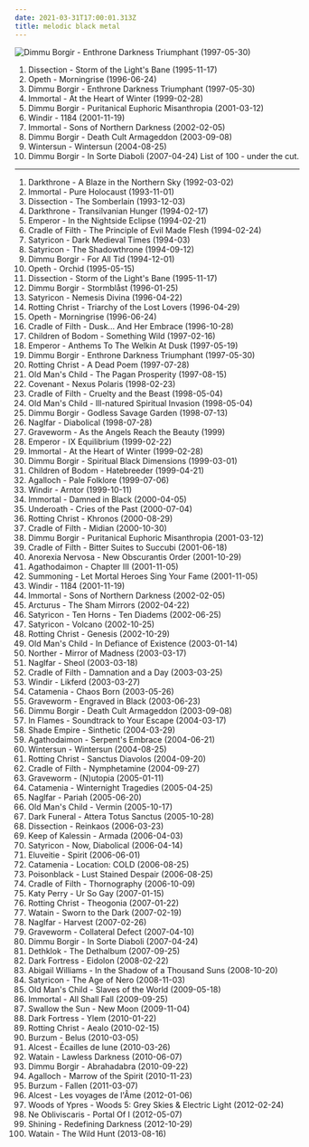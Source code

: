 ```yaml
---
date: 2021-03-31T17:00:01.313Z
title: melodic black metal
---
```

![Dimmu Borgir - Enthrone Darkness Triumphant (1997-05-30)](http://coverartarchive.org/release/c51f27b8-ffd7-4b53-aa4e-2687e213e30f/4798121885-500.jpg "Dimmu Borgir - Enthrone Darkness Triumphant (1997-05-30)")
1. <span title="#black_metal #melodic_black_metal">Dissection - Storm of the Light's Bane (1995-11-17)</span>
2. <span title="#progressive_death_metal #progressive_metal">Opeth - Morningrise (1996-06-24)</span>
3. <span title="#symphonic_black_metal #black_metal #melodic_black_metal">Dimmu Borgir - Enthrone Darkness Triumphant (1997-05-30)</span>
4. <span title="#black_metal">Immortal - At the Heart of Winter (1999-02-28)</span>
5. <span title="#symphonic_black_metal #black_metal">Dimmu Borgir - Puritanical Euphoric Misanthropia (2001-03-12)</span>
6. <span title="#black_metal #viking_metal #folk_metal #melodic_black_metal">Windir - 1184 (2001-11-19)</span>
7. <span title="#black_metal">Immortal - Sons of Northern Darkness (2002-02-05)</span>
8. <span title="#symphonic_black_metal #black_metal">Dimmu Borgir - Death Cult Armageddon (2003-09-08)</span>
9. <span title="#melodic_death_metal #power_metal">Wintersun - Wintersun (2004-08-25)</span>
10. <span title="#symphonic_black_metal #black_metal">Dimmu Borgir - In Sorte Diaboli (2007-04-24)</span>
List of 100 - under the cut.
<!-- more -->
-----
1. <span title="#black_metal">Darkthrone - A Blaze in the Northern Sky (1992-03-02)</span>
2. <span title="#black_metal">Immortal - Pure Holocaust (1993-11-01)</span>
3. <span title="#black_metal #melodic_black_metal">Dissection - The Somberlain (1993-12-03)</span>
4. <span title="#black_metal">Darkthrone - Transilvanian Hunger (1994-02-17)</span>
5. <span title="#black_metal #symphonic_black_metal">Emperor - In the Nightside Eclipse (1994-02-21)</span>
6. <span title="#black_metal #symphonic_black_metal">Cradle of Filth - The Principle of Evil Made Flesh (1994-02-24)</span>
7. <span title="#black_metal">Satyricon - Dark Medieval Times (1994-03)</span>
8. <span title="#black_metal">Satyricon - The Shadowthrone (1994-09-12)</span>
9. <span title="#black_metal #symphonic_black_metal #atmospheric_black_metal #melodic_black_metal">Dimmu Borgir - For All Tid (1994-12-01)</span>
10. <span title="#progressive_death_metal #progressive_metal">Opeth - Orchid (1995-05-15)</span>
11. <span title="#black_metal #melodic_black_metal">Dissection - Storm of the Light's Bane (1995-11-17)</span>
12. <span title="#black_metal #symphonic_black_metal #melodic_black_metal">Dimmu Borgir - Stormblåst (1996-01-25)</span>
13. <span title="#black_metal #norwegian_black_metal">Satyricon - Nemesis Divina (1996-04-22)</span>
14. <span title="#melodic_black_metal #black_metal #1996">Rotting Christ - Triarchy of the Lost Lovers (1996-04-29)</span>
15. <span title="#progressive_death_metal #progressive_metal">Opeth - Morningrise (1996-06-24)</span>
16. <span title="#black_metal #symphonic_black_metal #gothic_metal">Cradle of Filth - Dusk... And Her Embrace (1996-10-28)</span>
17. <span title="#melodic_death_metal">Children of Bodom - Something Wild (1997-02-16)</span>
18. <span title="#black_metal #symphonic_black_metal">Emperor - Anthems To The Welkin At Dusk (1997-05-19)</span>
19. <span title="#symphonic_black_metal #black_metal #melodic_black_metal">Dimmu Borgir - Enthrone Darkness Triumphant (1997-05-30)</span>
20. <span title="#black_metal #melodic_black_metal">Rotting Christ - A Dead Poem (1997-07-28)</span>
21. <span title="#black_metal #melodic_black_metal">Old Man's Child - The Pagan Prosperity (1997-08-15)</span>
22. <span title="#black_metal #symphonic_black_metal #melodic_black_metal">Covenant - Nexus Polaris (1998-02-23)</span>
23. <span title="#black_metal #symphonic_black_metal">Cradle of Filth - Cruelty and the Beast (1998-05-04)</span>
24. <span title="#symphonic_black_metal #melodic_black_metal #black_metal">Old Man's Child - Ill-natured Spiritual Invasion (1998-05-04)</span>
25. <span title="#symphonic_black_metal #black_metal #melodic_black_metal">Dimmu Borgir - Godless Savage Garden (1998-07-13)</span>
26. <span title="#black_metal #melodic_black_metal #blackened_death_metal">Naglfar - Diabolical (1998-07-28)</span>
27. <span title="#black_metal #symphonic_black_metal #melodic_black_metal">Graveworm - As the Angels Reach the Beauty (1999)</span>
28. <span title="#black_metal #symphonic_black_metal">Emperor - IX Equilibrium (1999-02-22)</span>
29. <span title="#black_metal">Immortal - At the Heart of Winter (1999-02-28)</span>
30. <span title="#symphonic_black_metal #black_metal">Dimmu Borgir - Spiritual Black Dimensions (1999-03-01)</span>
31. <span title="#melodic_death_metal">Children of Bodom - Hatebreeder (1999-04-21)</span>
32. <span title="#folk_metal #doom_metal #black_metal">Agalloch - Pale Folklore (1999-07-06)</span>
33. <span title="#black_metal #viking_metal #folk_metal">Windir - Arntor (1999-10-11)</span>
34. <span title="#black_metal">Immortal - Damned in Black (2000-04-05)</span>
35. <span title="#metalcore #death_metal #black_metal #deathcore #melodic_death_metal">Underoath - Cries of the Past (2000-07-04)</span>
36. <span title="#black_metal #melodic_black_metal">Rotting Christ - Khronos (2000-08-29)</span>
37. <span title="#black_metal #symphonic_black_metal #gothic_metal">Cradle of Filth - Midian (2000-10-30)</span>
38. <span title="#symphonic_black_metal #black_metal">Dimmu Borgir - Puritanical Euphoric Misanthropia (2001-03-12)</span>
39. <span title="#black_metal #symphonic_black_metal">Cradle of Filth - Bitter Suites to Succubi (2001-06-18)</span>
40. <span title="#symphonic_black_metal #black_metal">Anorexia Nervosa - New Obscurantis Order (2001-10-29)</span>
41. <span title="#melodic_black_metal">Agathodaimon - Chapter III (2001-11-05)</span>
42. <span title="#black_metal #atmospheric_black_metal #epic_black_metal #2001">Summoning - Let Mortal Heroes Sing Your Fame (2001-11-05)</span>
43. <span title="#black_metal #viking_metal #folk_metal #melodic_black_metal">Windir - 1184 (2001-11-19)</span>
44. <span title="#black_metal">Immortal - Sons of Northern Darkness (2002-02-05)</span>
45. <span title="#avant_garde_metal #progressive_metal">Arcturus - The Sham Mirrors (2002-04-22)</span>
46. <span title="#black_metal #melodic_black_metal">Satyricon - Ten Horns - Ten Diadems (2002-06-25)</span>
47. <span title="#black_metal">Satyricon - Volcano (2002-10-25)</span>
48. <span title="#black_metal #melodic_black_metal">Rotting Christ - Genesis (2002-10-29)</span>
49. <span title="#black_metal #melodic_black_metal #symphonic_black_metal">Old Man's Child - In Defiance of Existence (2003-01-14)</span>
50. <span title="#melodic_death_metal">Norther - Mirror of Madness (2003-03-17)</span>
51. <span title="#melodic_black_metal #black_metal">Naglfar - Sheol (2003-03-18)</span>
52. <span title="#black_metal #symphonic_black_metal #gothic_metal">Cradle of Filth - Damnation and a Day (2003-03-25)</span>
53. <span title="#black_metal #viking_metal">Windir - Likferd (2003-03-27)</span>
54. <span title="#melodic_black_metal #black_metal">Catamenia - Chaos Born (2003-05-26)</span>
55. <span title="#black_metal #symphonic_black_metal #melodic_black_metal">Graveworm - Engraved in Black (2003-06-23)</span>
56. <span title="#symphonic_black_metal #black_metal">Dimmu Borgir - Death Cult Armageddon (2003-09-08)</span>
57. <span title="#melodic_death_metal">In Flames - Soundtrack to Your Escape (2004-03-17)</span>
58. <span title="#symphonic_black_metal #melodic_black_metal #black_metal">Shade Empire - Sinthetic (2004-03-29)</span>
59. <span title="#black_metal #melodic_black_metal">Agathodaimon - Serpent's Embrace (2004-06-21)</span>
60. <span title="#melodic_death_metal #power_metal">Wintersun - Wintersun (2004-08-25)</span>
61. <span title="#black_metal">Rotting Christ - Sanctus Diavolos (2004-09-20)</span>
62. <span title="#black_metal #symphonic_black_metal #gothic_metal">Cradle of Filth - Nymphetamine (2004-09-27)</span>
63. <span title="#black_metal #melodic_black_metal #symphonic_black_metal">Graveworm - (N)utopia (2005-01-11)</span>
64. <span title="#black_metal #melodic_black_metal">Catamenia - Winternight Tragedies (2005-04-25)</span>
65. <span title="#melodic_black_metal #black_metal">Naglfar - Pariah (2005-06-20)</span>
66. <span title="#black_metal #melodic_black_metal">Old Man's Child - Vermin (2005-10-17)</span>
67. <span title="#black_metal">Dark Funeral - Attera Totus Sanctus (2005-10-28)</span>
68. <span title="#melodic_death_metal #black_metal">Dissection - Reinkaos (2006-03-23)</span>
69. <span title="#black_metal #melodic_black_metal">Keep of Kalessin - Armada (2006-04-03)</span>
70. <span title="#black_metal">Satyricon - Now, Diabolical (2006-04-14)</span>
71. <span title="#folk_metal">Eluveitie - Spirit (2006-06-01)</span>
72. <span title="#black_metal #melodic_black_metal #metal #melodic_death_metal #finnish #symphonic_black_metal">Catamenia - Location: COLD (2006-08-25)</span>
73. <span title="#gothic_metal #finnish">Poisonblack - Lust Stained Despair (2006-08-25)</span>
74. <span title="#symphonic_black_metal #extreme_gothic_metal #metal">Cradle of Filth - Thornography (2006-10-09)</span>
75. <span title="#female_vocalists #gay_metal #pop #katy_perry #female #stupid #homophobic">Katy Perry - Ur So Gay (2007-01-15)</span>
76. <span title="#black_metal #melodic_black_metal">Rotting Christ - Theogonia (2007-01-22)</span>
77. <span title="#black_metal">Watain - Sworn to the Dark (2007-02-19)</span>
78. <span title="#melodic_black_metal #black_metal">Naglfar - Harvest (2007-02-26)</span>
79. <span title="#melodic_black_metal #black_metal">Graveworm - Collateral Defect (2007-04-10)</span>
80. <span title="#symphonic_black_metal #black_metal">Dimmu Borgir - In Sorte Diaboli (2007-04-24)</span>
81. <span title="#melodic_death_metal #death_metal #blacker_than_the_blackest_black_times_infinity #metal">Dethklok - The Dethalbum (2007-09-25)</span>
82. <span title="#black_metal #melodic_black_metal">Dark Fortress - Eidolon (2008-02-22)</span>
83. <span title="#symphonic_black_metal">Abigail Williams - In the Shadow of a Thousand Suns (2008-10-20)</span>
84. <span title="#black_metal">Satyricon - The Age of Nero (2008-11-03)</span>
85. <span title="#black_metal #melodic_black_metal">Old Man's Child - Slaves of the World (2009-05-18)</span>
86. <span title="#black_metal">Immortal - All Shall Fall (2009-09-25)</span>
87. <span title="#doom_metal #death_doom_metal">Swallow the Sun - New Moon (2009-11-04)</span>
88. <span title="#black_metal #melodic_black_metal">Dark Fortress - Ylem (2010-01-22)</span>
89. <span title="#black_metal">Rotting Christ - Aealo (2010-02-15)</span>
90. <span title="#black_metal #atmospheric_black_metal">Burzum - Belus (2010-03-05)</span>
91. <span title="#shoegaze #2010 #atmospheric_black_metal #post_rock #blackgaze">Alcest - Écailles de lune (2010-03-26)</span>
92. <span title="#black_metal">Watain - Lawless Darkness (2010-06-07)</span>
93. <span title="#symphonic_black_metal #black_metal #symphonic_metal">Dimmu Borgir - Abrahadabra (2010-09-22)</span>
94. <span title="#2010 #black_metal #atmospheric_black_metal #folk_metal #homoerotic_wet_dream_nostalgia_metal #id_rather_shove_a_hot_curling_iron_up_my_ass_than_listen_to_this_shit #progressive_buttsecks_metal #very_popular_among_the_gay_community #jesus_i_want_to_vomit">Agalloch - Marrow of the Spirit (2010-11-23)</span>
95. <span title="#black_metal #atmospheric_black_metal #2011">Burzum - Fallen (2011-03-07)</span>
96. <span title="#2012 #shoegaze #post_rock">Alcest - Les voyages de l'Âme (2012-01-06)</span>
97. <span title="#doom_metal #2012 #black_metal">Woods of Ypres - Woods 5: Grey Skies & Electric Light (2012-02-24)</span>
98. <span title="#2012 #progressive_metal">Ne Obliviscaris - Portal Of I (2012-05-07)</span>
99. <span title="#2012 #black_metal #progressive_black_metal #depressive_black_metal">Shining - Redefining Darkness (2012-10-29)</span>
100. <span title="#black_metal #2013">Watain - The Wild Hunt (2013-08-16)</span>
